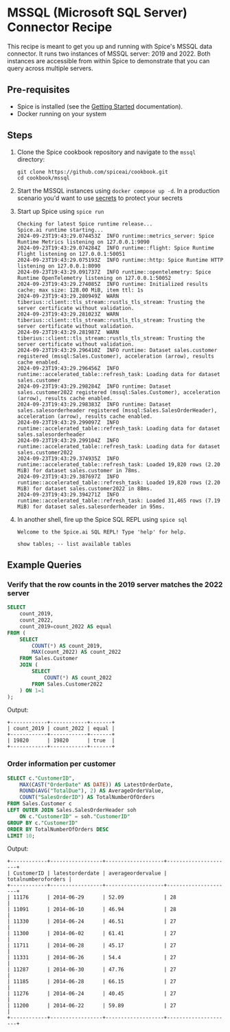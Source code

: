 # MSSQL (Microsoft SQL Server) Connector Recipe

This recipe is meant to get you up and running with Spice's MSSQL data connector. It runs two instances of MSSQL server: 2019 and 2022. Both
instances are accessible from within Spice to demonstrate that you can query across multiple servers.

## Pre-requisites

- Spice is installed (see the [Getting Started](https://docs.spiceai.org/getting-started) documentation).
- Docker running on your system

## Steps

1. Clone the Spice cookbook repository and navigate to the `mssql` directory:

    ```shell
    git clone https://github.com/spiceai/cookbook.git
    cd cookbook/mssql
    ```

2. Start the MSSQL instances using `docker compose up -d`. In a production scenario you'd want to use [secrets](https://docs.spiceai.org/components/secret-stores) to protect your secrets
3. Start up Spice using `spice run`

    ```shell
    Checking for latest Spice runtime release...
    Spice.ai runtime starting...
    2024-09-23T19:43:29.074453Z  INFO runtime::metrics_server: Spice Runtime Metrics listening on 127.0.0.1:9090
    2024-09-23T19:43:29.074284Z  INFO runtime::flight: Spice Runtime Flight listening on 127.0.0.1:50051
    2024-09-23T19:43:29.075193Z  INFO runtime::http: Spice Runtime HTTP listening on 127.0.0.1:8090
    2024-09-23T19:43:29.091737Z  INFO runtime::opentelemetry: Spice Runtime OpenTelemetry listening on 127.0.0.1:50052
    2024-09-23T19:43:29.274085Z  INFO runtime: Initialized results cache; max size: 128.00 MiB, item ttl: 1s
    2024-09-23T19:43:29.280949Z  WARN tiberius::client::tls_stream::rustls_tls_stream: Trusting the server certificate without validation.
    2024-09-23T19:43:29.281023Z  WARN tiberius::client::tls_stream::rustls_tls_stream: Trusting the server certificate without validation.
    2024-09-23T19:43:29.281987Z  WARN tiberius::client::tls_stream::rustls_tls_stream: Trusting the server certificate without validation.
    2024-09-23T19:43:29.296410Z  INFO runtime: Dataset sales.customer registered (mssql:Sales.Customer), acceleration (arrow), results cache enabled.
    2024-09-23T19:43:29.296456Z  INFO runtime::accelerated_table::refresh_task: Loading data for dataset sales.customer
    2024-09-23T19:43:29.298284Z  INFO runtime: Dataset sales.customer2022 registered (mssql:Sales.Customer), acceleration (arrow), results cache enabled.
    2024-09-23T19:43:29.298383Z  INFO runtime: Dataset sales.salesorderheader registered (mssql:Sales.SalesOrderHeader), acceleration (arrow), results cache enabled.
    2024-09-23T19:43:29.299097Z  INFO runtime::accelerated_table::refresh_task: Loading data for dataset sales.salesorderheader
    2024-09-23T19:43:29.299104Z  INFO runtime::accelerated_table::refresh_task: Loading data for dataset sales.customer2022
    2024-09-23T19:43:29.374935Z  INFO runtime::accelerated_table::refresh_task: Loaded 19,820 rows (2.20 MiB) for dataset sales.customer in 78ms.
    2024-09-23T19:43:29.387697Z  INFO runtime::accelerated_table::refresh_task: Loaded 19,820 rows (2.20 MiB) for dataset sales.customer2022 in 88ms.
    2024-09-23T19:43:29.394271Z  INFO runtime::accelerated_table::refresh_task: Loaded 31,465 rows (7.19 MiB) for dataset sales.salesorderheader in 95ms.
    ```

4. In another shell, fire up the Spice SQL REPL using `spice sql`

    ```shell
    Welcome to the Spice.ai SQL REPL! Type 'help' for help.

    show tables; -- list available tables
    ```

## Example Queries

### Verify that the row counts in the 2019 server matches the 2022 server

```sql
SELECT
    count_2019,
    count_2022,
    count_2019=count_2022 AS equal
FROM (
    SELECT
        COUNT(*) AS count_2019,
        MAX(count_2022) AS count_2022
    FROM Sales.Customer
    JOIN (
        SELECT
            COUNT(*) AS count_2022
        FROM Sales.Customer2022
    ) ON 1=1
);
```

Output:

```shell
+------------+------------+-------+
| count_2019 | count_2022 | equal |
+------------+------------+-------+
| 19820      | 19820      | true  |
+------------+------------+-------+
```

### Order information per customer

```sql
SELECT c."CustomerID",
    MAX(CAST("OrderDate" AS DATE)) AS LatestOrderDate,
    ROUND(AVG("TotalDue"), 2) AS AverageOrderValue,
    COUNT("SalesOrderID") AS TotalNumberOfOrders
FROM Sales.Customer c
LEFT OUTER JOIN Sales.SalesOrderHeader soh
    ON c."CustomerID" = soh."CustomerID"
GROUP BY c."CustomerID"
ORDER BY TotalNumberOfOrders DESC
LIMIT 10;
```

Output:

```shell
+------------+-----------------+-------------------+---------------------+
| CustomerID | latestorderdate | averageordervalue | totalnumberoforders |
+------------+-----------------+-------------------+---------------------+
| 11176      | 2014-06-29      | 52.09             | 28                  |
| 11091      | 2014-06-10      | 46.94             | 28                  |
| 11330      | 2014-06-24      | 46.51             | 27                  |
| 11300      | 2014-06-02      | 61.41             | 27                  |
| 11711      | 2014-06-28      | 45.17             | 27                  |
| 11331      | 2014-06-26      | 54.4              | 27                  |
| 11287      | 2014-06-30      | 47.76             | 27                  |
| 11185      | 2014-06-28      | 66.15             | 27                  |
| 11276      | 2014-06-24      | 40.45             | 27                  |
| 11200      | 2014-06-22      | 59.89             | 27                  |
+------------+-----------------+-------------------+---------------------+
```
